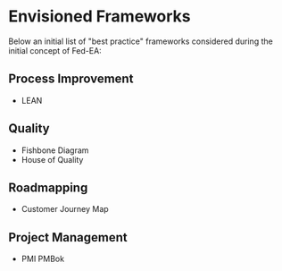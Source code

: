 # Envisioned Frameworks

Below an initial list of "best practice" frameworks considered during the initial concept of Fed-EA:

## Process Improvement

  * LEAN

## Quality

  * Fishbone Diagram
  * House of Quality

## Roadmapping

  * Customer Journey Map

## Project Management

  * PMI PMBok

